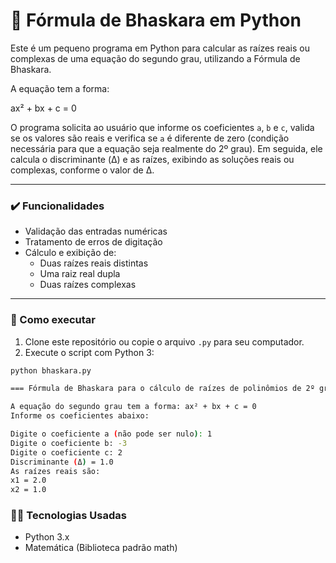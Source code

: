 # 🧮 Fórmula de Bhaskara em Python

Este é um pequeno programa em Python para calcular as raízes reais ou complexas de uma equação do segundo grau, utilizando a Fórmula de Bhaskara.

A equação tem a forma:

ax² + bx + c = 0

O programa solicita ao usuário que informe os coeficientes `a`, `b` e `c`, valida se os valores são reais e verifica se `a` é diferente de zero (condição necessária para que a equação seja realmente do 2º grau). Em seguida, ele calcula o discriminante (Δ) e as raízes, exibindo as soluções reais ou complexas, conforme o valor de Δ.

---

### ✔️ Funcionalidades

- Validação das entradas numéricas
- Tratamento de erros de digitação
- Cálculo e exibição de:
  - Duas raízes reais distintas
  - Uma raiz real dupla
  - Duas raízes complexas

---

### 🚀 Como executar

1. Clone este repositório ou copie o arquivo `.py` para seu computador.
2. Execute o script com Python 3:

```bash
python bhaskara.py

=== Fórmula de Bhaskara para o cálculo de raízes de polinômios de 2º grau ===

A equação do segundo grau tem a forma: ax² + bx + c = 0
Informe os coeficientes abaixo:

Digite o coeficiente a (não pode ser nulo): 1
Digite o coeficiente b: -3
Digite o coeficiente c: 2
Discriminante (Δ) = 1.0
As raízes reais são:
x1 = 2.0
x2 = 1.0
```

### 🧑‍💻 Tecnologias Usadas
- Python 3.x
- Matemática (Biblioteca padrão math)